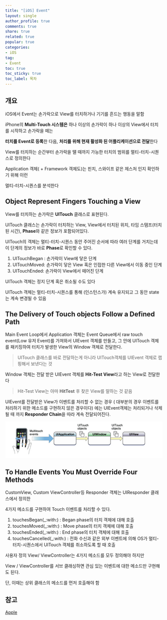 ```yaml
---
title: "[iOS] Event"
layout: single
author_profile: true
comments: true
share: true
related: true
popular: true
categories:
- iOS
tag:
- Event
toc: true
toc_sticky: true
toc_label: 목차
---
```

## 개요

iOS에서 Event는 손가락으로 View를 터치하거나 기기를 흔드는 행동을 말함 

iPhone의 **Multi-Touch 시스템은** 하나 이상의 손가락이 하나 이상의 View에서 터치를 시작하고 손가락을 떼는 

**터치를 Event로 등록**한 다음, **처리를 위해 현재 활성화 된 어플리케이션으로 전달**한다

View를 터치하는 순간부터 손가락을 땔 때까지 가능한 터치의 범위를 멀티-터치-시퀀스로 정의한다

Application 객체( + Framework 객체도)는 핀치, 스와이프 같은 제스처 인지 확인하기 위해 이런

멀티-터치-시퀀스를 분석한다

## Object Represent Fingers Touching a View

View를 터치하는 손가락은 **UITouch** 클래스로 표현된다.

UITouch 클래스는 손가락이 터치하는 View, View에서 터치된 위치, 타임 스탬프(터치된 시간), **Phase**와 같은 정보가 포함되어있다.

UITouch의 객체는 멀티-터치-시퀀스 동안 주어진 순서에 따라 여러 단계를 거치는데 이 단계의 정보가 바로 **Phase**로 확인할 수 있다.

1. UITouchBegan : 손가락이 View에 닿은 단계
2. UITouchMoved: 손가락이 닿은 View 혹은 인접한 다른 View에서 이동 중인 단계
3. UITouchEnded: 손가락이 View에서 떼어진 단계

UITouch 객체는 정지 단계 혹은 취소될 수도 있다

UITouch 객체는 멀티-터치-시퀀스를 통해 (인스턴스가) 계속 유지되고 그 동안 state는 계속 변경될 수 있음

## The Delivery of Touch objects Follow a Defined Path

Main Event Loop에서 Application 객체는 Event Queue에서 raw touch event(Low 유저 Event)를 가져와서 UIEvent 객체를 만들고, 그 안에 UITouch 객체를 패키징하여 터치가 발생한 View의 Window 객체로 전달한다.

> UITouch 클래스를 바로 전달하는게 아니라 UITouch객체를 UIEvent 객체로 랩핑해서 보낸다는 것
> 

Window 객체는 전달 받은 UIEvent 객체를 **Hit-Test View**라고 하는 View로 전달한다

> Hit-Test View는 아마 **HitTest** 후 찾은 View를 말하는 것 같음
> 

UIEvent를 전달받은 View가 이벤트를 처리할 수 없는 경우 ( 대부분의 경우 이벤트를 처리하기 위한 메소드를 구현하지 않은 경우이다) 에는 UIEvent객체는 처리되거나 삭제될 때 까지 **Responder Chain**을 따라 계속 전달되어진다.

![TouchEventDelivery.png](/assets/images/Posts/iOS/2021-12-10-Event/TouchEventDelivery.png)

## To Handle Events You Must Override Four Methods

CustomView, Custom ViewController등 Responder 객체는 UIResponder 클래스에서 정의한

4가지 메소드를 구현하여 Touch 이벤트를 처리할 수 있다.

1. touchesBegan(_:with:) : Began phase의 터치 객체에 대해 호출
2. touchesMoved(_:with:) : Move phase의 터치 객체에 대해 호출
3. touchesEnded(_:with:) : End phase의 터치 객체에 대해 호출
4. touchesCancelled(_:with:) : 전화 수신과 같은 외부 이벤트에 의해 OS가 멀티-터치-시퀀스에서 UITouch 객체를 취소하도록 할 때 호출

사용자 정의 View/ ViewController는 4가지 메소드를 모두 정의해야 하지만

View / ViewController를 서브 클래싱하면 관심 있는 이벤트에 대한 메소드만 구현해도 된다.

단, 이때는 상위 클래스의 메소드를 먼저 호출해야 함

## 참고

[Apple](https://developer.apple.com/library/archive/documentation/General/Conceptual/Devpedia-CocoaApp/EventHandlingiPhone.html#//apple_ref/doc/uid/TP40009071-CH13-SW1)
